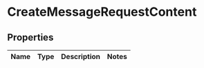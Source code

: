 

# CreateMessageRequestContent


## Properties

| Name | Type | Description | Notes |
|------------ | ------------- | ------------- | -------------|



